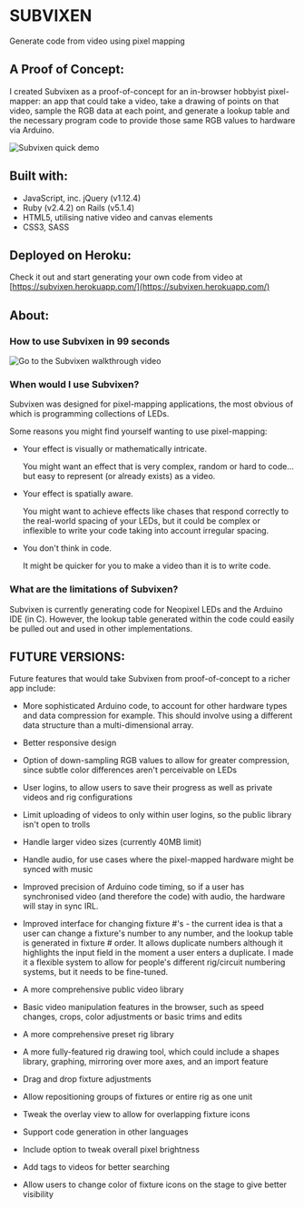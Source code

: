 # SUBVIXEN

Generate code from video using pixel mapping

## A Proof of Concept:

I created Subvixen as a proof-of-concept for an in-browser hobbyist pixel-mapper: an app that could take a video, take a drawing of points on that video, sample the RGB data at each point, and generate a lookup table and the necessary program code to provide those same RGB values to hardware via Arduino.

![Subvixen quick demo](http://res.cloudinary.com/mrmy/image/upload/v1517406335/demo_t5whon.gif)

## Built with:

- JavaScript, inc. jQuery (v1.12.4)
- Ruby (v2.4.2) on Rails (v5.1.4)
- HTML5, utilising native video and canvas elements
- CSS3, SASS


## Deployed on Heroku:

Check it out and start generating your own code from video at [https://subvixen.herokuapp.com/](https://subvixen.herokuapp.com/)


## About:

### How to use Subvixen in 99 seconds

![Go to the Subvixen walkthrough video](https://youtu.be/ZCpgYL-KHDM)

### When would I use Subvixen?

Subvixen was designed for pixel-mapping applications, the most obvious of which is programming collections of LEDs.

Some reasons you might find yourself wanting to use pixel-mapping:

- Your effect is visually or mathematically intricate.

  You might want an effect that is very complex, random or hard to code... but easy to represent (or already exists) as a video.

- Your effect is spatially aware.

  You might want to achieve effects like chases that respond correctly to the real-world spacing of your LEDs, but it could be complex or inflexible to write your code taking into account irregular spacing.

- You don't think in code.

  It might be quicker for you to make a video than it is to write code.


### What are the limitations of Subvixen?

Subvixen is currently generating code for Neopixel LEDs and the Arduino IDE (in C). However, the lookup table generated within the code could easily be pulled out and used in other implementations.


## FUTURE VERSIONS:

Future features that would take Subvixen from proof-of-concept to a richer app include:

- More sophisticated Arduino code, to account for other hardware types and data compression for example. This should involve using a different data structure than a multi-dimensional array.

- Better responsive design

- Option of down-sampling RGB values to allow for greater compression, since subtle color differences aren't perceivable on LEDs

- User logins, to allow users to save their progress as well as private videos and rig configurations

- Limit uploading of videos to only within user logins, so the public library isn't open to trolls

- Handle larger video sizes (currently 40MB limit)

- Handle audio, for use cases where the pixel-mapped hardware might be synced with music

- Improved precision of Arduino code timing, so if a user has synchronised video (and therefore the code) with audio, the hardware will stay in sync IRL.

- Improved interface for changing fixture #'s - the current idea is that a user can change a fixture's number to any number, and the lookup table is generated in fixture # order. It allows duplicate numbers although it highlights the input field in the moment a user enters a duplicate. I made it a flexible system to allow for people's different rig/circuit numbering systems, but it needs to be fine-tuned.

- A more comprehensive public video library

- Basic video manipulation features in the browser, such as speed changes, crops, color adjustments or basic trims and edits

- A more comprehensive preset rig library

- A more fully-featured rig drawing tool, which could include a shapes library, graphing, mirroring over more axes, and an import feature

- Drag and drop fixture adjustments

- Allow repositioning groups of fixtures or entire rig as one unit

- Tweak the overlay view to allow for overlapping fixture icons

- Support code generation in other languages

- Include option to tweak overall pixel brightness

- Add tags to videos for better searching

- Allow users to change color of fixture icons on the stage to give better visibility
